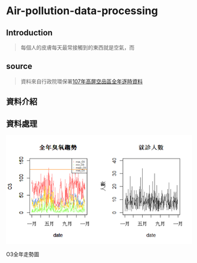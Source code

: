 ﻿<!DOCTYPE html>
<html lang="en">
<head>
	<meta charset="UTF-8">
	
</head>
<body>
	



<h1>Air-pollution-data-processing</h1>

<h2>Introduction</h2>

>每個人的皮膚每天最常接觸到的東西就是空氣，而

<h2>source</h2>

><p>資料來自行政院環保署<a href="https://taqm.epa.gov.tw/taqm/tw/YearlyDataDownload.aspx">107年高屏空品區全年逐時資料</a></p>


<h2>資料介紹</h2>

<h2>資料處理</h2>

![O3全年走勢圖](https://github.com/schifferm/Air-pollution-data-processing/blob/master/O3.png "O3全年走勢圖")

<p><a href="https://github.com/schifferm/Air-pollution-data-processing/blob/master/O3.png"></a>O3全年走勢圖</p>

</body>
</html>